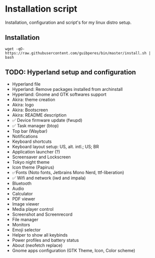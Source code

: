 # Installation script

Installation, configuration and script's for my linux distro setup.

## Installation

```shell
wget -qO- https://raw.githubusercontent.com/guibperes/bin/master/install.sh | bash
```

## TODO: Hyperland setup and configuration

- Hyperland file
- Hyperland: Remove packages installed from archinstall
- Hyperland: Gnome and GTK softwares support
- Akira: theme creation
- Akira: logo
- Akira: Bootscreen
- Akira: README description
- ✅ Device firmware update (fwupd)
- ✅ Task manager (btop)
- Top bar (Waybar)
- Notifications
- Keyboard shortcuts
- Keyboard layout setup: US, alt. intl.; US; BR
- Application launcher (?)
- Screensaver and Lockscreen
- Tokyo night theme
- Icon theme (Papirus)
- ✅Fonts (Noto fonts, Jetbrains Mono Nerd, ttf-liberation)
- ✅ Wifi and network (iwd and impala)
- Bluetooth
- Audio
- Calculator
- PDF viewer
- Image viewer
- Media player control
- Screenshot and Screenrecord
- File manager
- Monitors
- Emoji selector
- Helper to show all keybinds
- Power profiles and battery status
- About (neofetch replace)
- Gnome apps configuration (GTK Theme, Icon, Color scheme)
